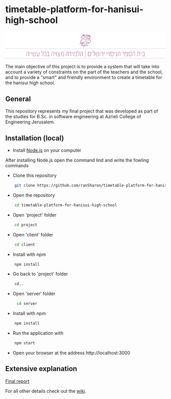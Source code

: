 # timetable-platform-for-hanisui-high-school

![project logo](https://github.com/ranSharon/timetable-platform-for-hanisui-high-school/blob/master/home%20pageA.png)
 
The main objective of this project is to provide a system that will take into account a variety of constraints on the part of the teachers and the school, and to provide a "smart" and friendly environment to create a timetable for the hanisui high school.


## General

This repository represents my final project that was developed as part of the studies for
B.Sc. in software engineering at Azrieli College of Engineering Jerusalem.

## Installation (local)

* Install [Node.js](https://nodejs.org/en/) on your computer

After installing Node.js open the command lind and write the fowling commands  
 
* Clone this repository
```bash
    git clone https://github.com/ranSharon/timetable-platform-for-hanisui-high-school.git
```
 
* Open the repository
```bash
    cd timetable-platform-for-hanisui-high-school  
```

* Open 'project' folder
```bash
    cd project  
```

* Open 'client' folder
```bash
    cd client  
```

* Install with npm 
```bash
    npm install  
```

* Go back to 'project' folder
```bash
    cd..  
```
 
* Open 'server' folder
```bash
     cd server  
```
  
* Install with npm 
```bash
    npm install  
```

* Run the application with 
```bash
    npm start
 ``` 
 
* Open your browser at the address http://localhost:3000

 
## Extensive explanation

 [Final report](https://github.com/ranSharon/timetable-platform-for-hanisui-high-school/blob/master/docs/%D7%93%D7%95%D7%97%20%D7%A1%D7%95%D7%A4%D7%99%20-%20%D7%A8%D7%9F%20%D7%A9%D7%A8%D7%95%D7%9F.pdf 
)  

For all other details check out the [wiki]( https://github.com/ranSharon/timetable-platform-for-hanisui-high-school/wiki).
